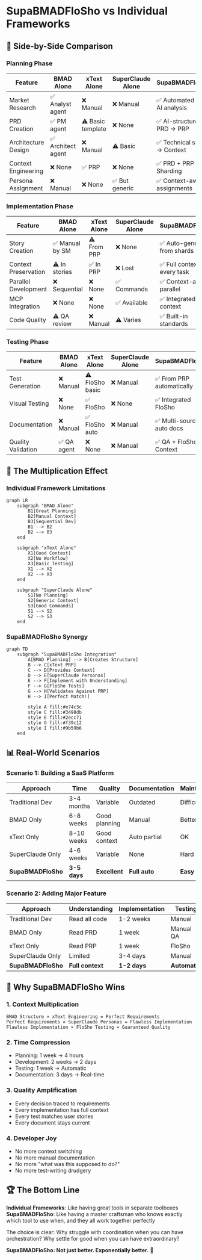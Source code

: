 # SupaBMADFloSho vs Individual Frameworks

## 🎯 Side-by-Side Comparison

### Planning Phase

| Feature | BMAD Alone | xText Alone | SuperClaude Alone | SupaBMADFloSho |
|---------|------------|-------------|-------------------|----------------|
| Market Research | ✅ Analyst agent | ❌ Manual | ❌ Manual | ✅ Automated with AI analysis |
| PRD Creation | ✅ PM agent | ⚠️ Basic template | ❌ None | ✅ AI-structured PRD → PRP |
| Architecture Design | ✅ Architect agent | ❌ Manual | ⚠️ Basic | ✅ Technical specs → Context |
| Context Engineering | ❌ None | ✅ PRP | ❌ None | ✅ PRD + PRP + Sharding |
| Persona Assignment | ❌ Manual | ❌ None | ✅ But generic | ✅ Context-aware assignments |

### Implementation Phase

| Feature | BMAD Alone | xText Alone | SuperClaude Alone | SupaBMADFloSho |
|---------|------------|-------------|-------------------|----------------|
| Story Creation | ✅ Manual by SM | ⚠️ From PRP | ❌ None | ✅ Auto-generated from shards |
| Context Preservation | ⚠️ In stories | ✅ In PRP | ❌ Lost | ✅ Full context in every task |
| Parallel Development | ❌ Sequential | ❌ None | ✅ Commands | ✅ Context-aware parallel |
| MCP Integration | ❌ None | ❌ None | ✅ Available | ✅ Integrated with context |
| Code Quality | ⚠️ QA review | ❌ Manual | ⚠️ Varies | ✅ Built-in standards |

### Testing Phase

| Feature | BMAD Alone | xText Alone | SuperClaude Alone | SupaBMADFloSho |
|---------|------------|-------------|-------------------|----------------|
| Test Generation | ❌ Manual | ⚠️ FloSho basic | ❌ Manual | ✅ From PRP automatically |
| Visual Testing | ❌ None | ✅ FloSho | ❌ None | ✅ Integrated FloSho |
| Documentation | ❌ Manual | ✅ FloSho auto | ❌ Manual | ✅ Multi-source auto docs |
| Quality Validation | ✅ QA agent | ❌ None | ❌ Manual | ✅ QA + FloSho + Context |

## 🚀 The Multiplication Effect

### Individual Framework Limitations

```mermaid
graph LR
    subgraph "BMAD Alone"
        B1[Great Planning]
        B2[Manual Context]
        B3[Sequential Dev]
        B1 --> B2
        B2 --> B3
    end
    
    subgraph "xText Alone"
        X1[Good Context]
        X2[No Workflow]
        X3[Basic Testing]
        X1 --> X2
        X2 --> X3
    end
    
    subgraph "SuperClaude Alone"
        S1[No Planning]
        S2[Generic Context]
        S3[Good Commands]
        S1 --> S2
        S2 --> S3
    end
```

### SupaBMADFloSho Synergy

```mermaid
graph TD
    subgraph "SupaBMADFloSho Integration"
        A[BMAD Planning] --> B[Creates Structure]
        B --> C[xText PRP]
        C --> D[Provides Context]
        D --> E[SuperClaude Personas]
        E --> F[Implement with Understanding]
        F --> G[FloSho Tests]
        G --> H[Validates Against PRP]
        H --> I[Perfect Match!]
        
        style A fill:#e74c3c
        style C fill:#3498db
        style E fill:#2ecc71
        style G fill:#f39c12
        style I fill:#9b59b6
    end
```

## 📊 Real-World Scenarios

### Scenario 1: Building a SaaS Platform

| Approach | Time | Quality | Documentation | Maintenance |
|----------|------|---------|---------------|-------------|
| Traditional Dev | 3-4 months | Variable | Outdated | Difficult |
| BMAD Only | 6-8 weeks | Good planning | Manual | Better |
| xText Only | 8-10 weeks | Good context | Auto partial | OK |
| SuperClaude Only | 4-6 weeks | Variable | None | Hard |
| **SupaBMADFloSho** | **3-5 days** | **Excellent** | **Full auto** | **Easy** |

### Scenario 2: Adding Major Feature

| Approach | Understanding | Implementation | Testing | Integration |
|----------|--------------|----------------|---------|-------------|
| Traditional Dev | Read all code | 1-2 weeks | Manual | Risky |
| BMAD Only | Read PRD | 1 week | Manual QA | Better |
| xText Only | Read PRP | 1 week | FloSho | Good |
| SuperClaude Only | Limited | 3-4 days | Manual | OK |
| **SupaBMADFloSho** | **Full context** | **1-2 days** | **Automatic** | **Seamless** |

## 🎯 Why SupaBMADFloSho Wins

### 1. **Context Multiplication**
```
BMAD Structure × xText Engineering = Perfect Requirements
Perfect Requirements × SuperClaude Personas = Flawless Implementation
Flawless Implementation × FloSho Testing = Guaranteed Quality
```

### 2. **Time Compression**
- Planning: 1 week → 4 hours
- Development: 2 weeks → 2 days
- Testing: 1 week → Automatic
- Documentation: 3 days → Real-time

### 3. **Quality Amplification**
- Every decision traced to requirements
- Every implementation has full context
- Every test matches user stories
- Every document stays current

### 4. **Developer Joy**
- No more context switching
- No more manual documentation
- No more "what was this supposed to do?"
- No more test-writing drudgery

## 🏆 The Bottom Line

**Individual Frameworks**: Like having great tools in separate toolboxes
**SupaBMADFloSho**: Like having a master craftsman who knows exactly which tool to use when, and they all work together perfectly

The choice is clear: Why struggle with coordination when you can have orchestration? Why settle for good when you can have extraordinary?

**SupaBMADFloSho: Not just better. Exponentially better.** 🚀
